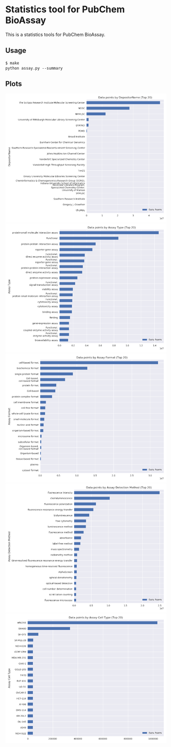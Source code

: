 Statistics tool for PubChem BioAssay
====================================

This is a statistics tools for PubChem BioAssay.

Usage
-----

    $ make
    python assay.py --summary

Plots
-----

![DepositorName](https://raw.githubusercontent.com/ktaneishi/PCBA/master/figure/DepositorName.png)
![Assay Type](https://raw.githubusercontent.com/ktaneishi/PCBA/master/figure/Assay%20Type.png)
![Assay Format](https://raw.githubusercontent.com/ktaneishi/PCBA/master/figure/Assay%20Format.png)
![Assay Detection Method](https://raw.githubusercontent.com/ktaneishi/PCBA/master/figure/Assay%20Detection%20Method.png)
![Assay Cell Type](https://raw.githubusercontent.com/ktaneishi/PCBA/master/figure/Assay%20Cell%20Type.png)
